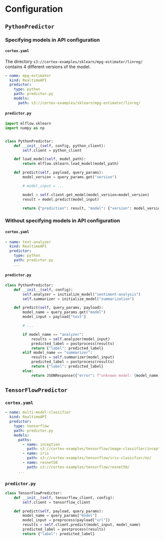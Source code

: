 # Configuration

## `PythonPredictor`

### Specifying models in API configuration

#### `cortex.yaml`

The directory `s3://cortex-examples/sklearn/mpg-estimator/linreg/` contains 4 different versions of the model.

```yaml
- name: mpg-estimator
  kind: RealtimeAPI
  predictor:
    type: python
    path: predictor.py
    models:
      path: s3://cortex-examples/sklearn/mpg-estimator/linreg/
```

#### `predictor.py`

```python
import mlflow.sklearn
import numpy as np


class PythonPredictor:
    def __init__(self, config, python_client):
        self.client = python_client

    def load_model(self, model_path):
        return mlflow.sklearn.load_model(model_path)

    def predict(self, payload, query_params):
        model_version = query_params.get("version")

        # model_input = ...

        model = self.client.get_model(model_version=model_version)
        result = model.predict(model_input)

        return {"prediction": result, "model": {"version": model_version}}
```

### Without specifying models in API configuration

#### `cortex.yaml`

```yaml
- name: text-analyzer
  kind: RealtimeAPI
  predictor:
    type: python
    path: predictor.py
    ...
```

#### `predictor.py`

```python
class PythonPredictor:
    def __init__(self, config):
        self.analyzer = initialize_model("sentiment-analysis")
        self.summarizer = initialize_model("summarization")

    def predict(self, query_params, payload):
        model_name = query_params.get("model")
        model_input = payload["text"]

        # ...

        if model_name == "analyzer":
            results = self.analyzer(model_input)
            predicted_label = postprocess(results)
            return {"label": predicted_label}
        elif model_name == "summarizer":
            results = self.summarizer(model_input)
            predicted_label = postprocess(results)
            return {"label": predicted_label}
        else:
            return JSONResponse({"error": f"unknown model: {model_name}"}, status_code=400)
```

## `TensorFlowPredictor`

### `cortex.yaml`

```yaml
- name: multi-model-classifier
  kind: RealtimeAPI
  predictor:
    type: tensorflow
    path: predictor.py
    models:
      paths:
        - name: inception
          path: s3://cortex-examples/tensorflow/image-classifier/inception/
        - name: iris
          path: s3://cortex-examples/tensorflow/iris-classifier/nn/
        - name: resnet50
          path: s3://cortex-examples/tensorflow/resnet50/
      ...
```

### `predictor.py`

```python
class TensorFlowPredictor:
    def __init__(self, tensorflow_client, config):
        self.client = tensorflow_client

    def predict(self, payload, query_params):
        model_name = query_params["model"]
        model_input = preprocess(payload["url"])
        results = self.client.predict(model_input, model_name)
        predicted_label = postprocess(results)
        return {"label": predicted_label}
```
